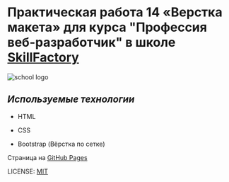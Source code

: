 
# Практическая работа 14 «Верстка макета» для курса "Профессия веб-разработчик" в школе [SkillFactory](https://skillfactory.ru/)

![school logo](https://lms.skillfactory.ru/static/base-theme-ironwood/images/logo.png)

## *Используемые технологии*

* HTML

* CSS

* Bootstrap (Вёрстка по сетке)


Страница на [GitHub Pages](https://zv2020.github.io/Module-14/)


LICENSE: [MIT](/LICENSE.md)
